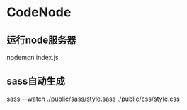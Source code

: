 # CodeNode



## 运行node服务器
nodemon index.js

## sass自动生成
sass --watch ./public/sass/style.sass ./public/css/style.css

